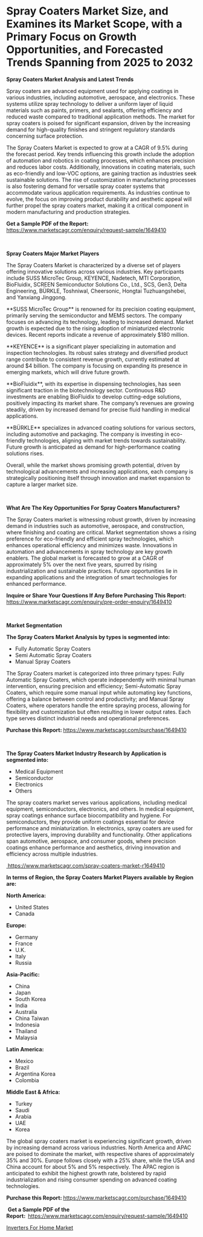 <p><h1>Spray Coaters Market Size, and Examines its Market Scope, with a Primary Focus on Growth Opportunities, and Forecasted Trends Spanning from 2025 to 2032</h1></p><p><strong>Spray Coaters Market Analysis and Latest Trends</strong></p>
<p><p>Spray coaters are advanced equipment used for applying coatings in various industries, including automotive, aerospace, and electronics. These systems utilize spray technology to deliver a uniform layer of liquid materials such as paints, primers, and sealants, offering efficiency and reduced waste compared to traditional application methods. The market for spray coaters is poised for significant expansion, driven by the increasing demand for high-quality finishes and stringent regulatory standards concerning surface protection.</p><p>The Spray Coaters Market is expected to grow at a CAGR of 9.5% during the forecast period. Key trends influencing this growth include the adoption of automation and robotics in coating processes, which enhances precision and reduces labor costs. Additionally, innovations in coating materials, such as eco-friendly and low-VOC options, are gaining traction as industries seek sustainable solutions. The rise of customization in manufacturing processes is also fostering demand for versatile spray coater systems that accommodate various application requirements. As industries continue to evolve, the focus on improving product durability and aesthetic appeal will further propel the spray coaters market, making it a critical component in modern manufacturing and production strategies.</p></p>
<p><strong>Get a Sample PDF of the Report:&nbsp;</strong> <a href="https://www.marketscagr.com/enquiry/request-sample/1649410?utm_campaign=2314&utm_medium=2&utm_source=Github&utm_content=ia&utm_term=18022025&utm_id=spray-coaters">https://www.marketscagr.com/enquiry/request-sample/1649410</a></p>
<p>&nbsp;</p>
<p><strong>Spray Coaters Major Market Players</strong></p>
<p><p>The Spray Coaters Market is characterized by a diverse set of players offering innovative solutions across various industries. Key participants include SUSS MicroTec Group, KEYENCE, Nadetech, MTI Corporation, BioFluidix, SCREEN Semiconductor Solutions Co., Ltd., SCS, Gen3, Delta Engineering, BÜRKLE, Toshniwal, Cheersonic, Hongtai Tuzhuangshebei, and Yanxiang Jinggong.</p><p>**SUSS MicroTec Group** is renowned for its precision coating equipment, primarily serving the semiconductor and MEMS sectors. The company focuses on advancing its technology, leading to increased demand. Market growth is expected due to the rising adoption of miniaturized electronic devices. Recent reports indicate a revenue of approximately $180 million.</p><p>**KEYENCE** is a significant player specializing in automation and inspection technologies. Its robust sales strategy and diversified product range contribute to consistent revenue growth, currently estimated at around $4 billion. The company is focusing on expanding its presence in emerging markets, which will drive future growth.</p><p>**BioFluidix**, with its expertise in dispensing technologies, has seen significant traction in the biotechnology sector. Continuous R&D investments are enabling BioFluidix to develop cutting-edge solutions, positively impacting its market share. The company’s revenues are growing steadily, driven by increased demand for precise fluid handling in medical applications.</p><p>**BÜRKLE** specializes in advanced coating solutions for various sectors, including automotive and packaging. The company is investing in eco-friendly technologies, aligning with market trends towards sustainability. Future growth is anticipated as demand for high-performance coating solutions rises.</p><p>Overall, while the market shows promising growth potential, driven by technological advancements and increasing applications, each company is strategically positioning itself through innovation and market expansion to capture a larger market size.</p></p>
<p>&nbsp;</p>
<p><strong>What Are The Key Opportunities For Spray Coaters Manufacturers?</strong></p>
<p><p>The Spray Coaters market is witnessing robust growth, driven by increasing demand in industries such as automotive, aerospace, and construction, where finishing and coating are critical. Market segmentation shows a rising preference for eco-friendly and efficient spray technologies, which enhances operational efficiency and minimizes waste. Innovations in automation and advancements in spray technology are key growth enablers. The global market is forecasted to grow at a CAGR of approximately 5% over the next five years, spurred by rising industrialization and sustainable practices. Future opportunities lie in expanding applications and the integration of smart technologies for enhanced performance.</p></p>
<p><strong>Inquire or Share Your Questions If Any Before Purchasing This Report:</strong> <a href="https://www.marketscagr.com/enquiry/pre-order-enquiry/1649410?utm_campaign=2314&utm_medium=2&utm_source=Github&utm_content=ia&utm_term=18022025&utm_id=spray-coaters">https://www.marketscagr.com/enquiry/pre-order-enquiry/1649410</a></p>
<p>&nbsp;</p>
<p><strong>Market Segmentation</strong></p>
<p><strong>The Spray Coaters Market Analysis by types is segmented into:</strong></p>
<p><ul><li>Fully Automatic Spray Coaters</li><li>Semi Automatic Spray Coaters</li><li>Manual Spray Coaters</li></ul></p>
<p><p>The Spray Coaters market is categorized into three primary types: Fully Automatic Spray Coaters, which operate independently with minimal human intervention, ensuring precision and efficiency; Semi-Automatic Spray Coaters, which require some manual input while automating key functions, offering a balance between control and productivity; and Manual Spray Coaters, where operators handle the entire spraying process, allowing for flexibility and customization but often resulting in lower output rates. Each type serves distinct industrial needs and operational preferences.</p></p>
<p><strong>Purchase this Report:&nbsp;</strong><a href="https://www.marketscagr.com/purchase/1649410?utm_campaign=2314&utm_medium=2&utm_source=Github&utm_content=ia&utm_term=18022025&utm_id=spray-coaters">https://www.marketscagr.com/purchase/1649410</a></p>
<p>&nbsp;</p>
<p><strong>The Spray Coaters Market Industry Research by Application is segmented into:</strong></p>
<p><ul><li>Medical Equipment</li><li>Semiconductor</li><li>Electronics</li><li>Others</li></ul></p>
<p><p>The spray coaters market serves various applications, including medical equipment, semiconductors, electronics, and others. In medical equipment, spray coatings enhance surface biocompatibility and hygiene. For semiconductors, they provide uniform coatings essential for device performance and miniaturization. In electronics, spray coaters are used for protective layers, improving durability and functionality. Other applications span automotive, aerospace, and consumer goods, where precision coatings enhance performance and aesthetics, driving innovation and efficiency across multiple industries.</p></p>
<p><a href="https://www.marketscagr.com/spray-coaters-market-r1649410?utm_campaign=2314&utm_medium=2&utm_source=Github&utm_content=ia&utm_term=18022025&utm_id=spray-coaters">&nbsp;https://www.marketscagr.com/spray-coaters-market-r1649410</a></p>
<p><strong>In terms of Region, the Spray Coaters Market Players available by Region are:</strong></p>
<p>
    <p> <strong> North America: </strong>
        <ul>
            <li>United States</li>
            <li>Canada</li>
        </ul>
        </p> 
    <p> <strong> Europe: </strong>
        <ul>
            <li>Germany</li>
            <li>France</li>
            <li>U.K.</li>
            <li>Italy</li>
            <li>Russia</li>
        </ul>
        </p> 
    <p> <strong> Asia-Pacific: </strong>
        <ul>
            <li>China</li>
            <li>Japan</li>
            <li>South Korea</li>
            <li>India</li>
            <li>Australia</li>
            <li>China Taiwan</li>
            <li>Indonesia</li>
            <li>Thailand</li>
            <li>Malaysia</li>
        </ul>
        </p> 
    <p> <strong> Latin America: </strong>
        <ul>
            <li>Mexico</li>
            <li>Brazil</li>
            <li>Argentina Korea</li>
            <li>Colombia</li>
        </ul>
        </p> 
    <p> <strong> Middle East & Africa: </strong>
        <ul>
            <li>Turkey</li>
            <li>Saudi</li>
            <li>Arabia</li>
            <li>UAE</li>
            <li>Korea</li>
        </ul>
    </p>
    </p>
<p><p>The global spray coaters market is experiencing significant growth, driven by increasing demand across various industries. North America and APAC are poised to dominate the market, with respective shares of approximately 35% and 30%. Europe follows closely with a 25% share, while the USA and China account for about 5% and 5% respectively. The APAC region is anticipated to exhibit the highest growth rate, bolstered by rapid industrialization and rising consumer spending on advanced coating technologies.</p></p>
<p><strong>Purchase this Report: </strong><a href="https://www.marketscagr.com/purchase/1649410?utm_campaign=2314&utm_medium=2&utm_source=Github&utm_content=ia&utm_term=18022025&utm_id=spray-coaters">https://www.marketscagr.com/purchase/1649410</a></p>
<p>&nbsp;<strong>Get a Sample PDF of the Report:&nbsp;&nbsp;</strong><a href="https://www.marketscagr.com/enquiry/request-sample/1649410?utm_campaign=2314&utm_medium=2&utm_source=Github&utm_content=ia&utm_term=18022025&utm_id=spray-coaters">https://www.marketscagr.com/enquiry/request-sample/1649410</a></p>
<p><strong></strong></p>
<p><p><a href="https://github.com/rileymgdorcas/Market-Research-Report-List-1/blob/main/inverters-for-home-market.md?utm_campaign=2314&utm_medium=2&utm_source=Github&utm_content=ia&utm_term=18022025&utm_id=spray-coaters">Inverters For Home Market</a></p></p>